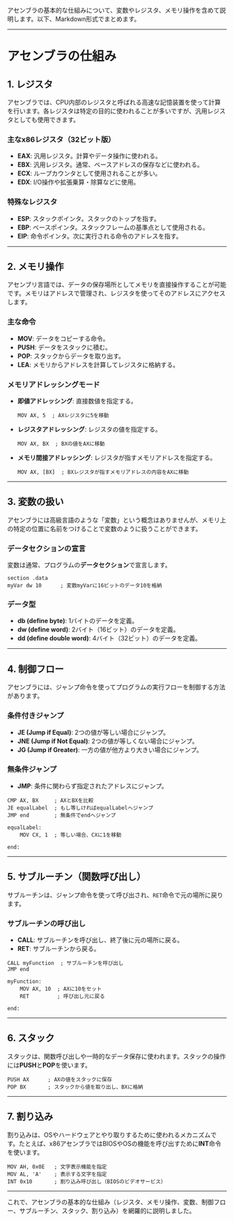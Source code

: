 アセンブラの基本的な仕組みについて、変数やレジスタ、メモリ操作を含めて説明します。以下、Markdown形式でまとめます。

---

# アセンブラの仕組み

## 1. レジスタ
アセンブラでは、CPU内部のレジスタと呼ばれる高速な記憶装置を使って計算を行います。各レジスタは特定の目的に使われることが多いですが、汎用レジスタとしても使用できます。

### 主なx86レジスタ（32ビット版）
- **EAX**: 汎用レジスタ。計算やデータ操作に使われる。
- **EBX**: 汎用レジスタ。通常、ベースアドレスの保存などに使われる。
- **ECX**: ループカウンタとして使用されることが多い。
- **EDX**: I/O操作や拡張乗算・除算などに使用。

### 特殊なレジスタ
- **ESP**: スタックポインタ。スタックのトップを指す。
- **EBP**: ベースポインタ。スタックフレームの基準点として使用される。
- **EIP**: 命令ポインタ。次に実行される命令のアドレスを指す。

---

## 2. メモリ操作
アセンブリ言語では、データの保存場所としてメモリを直接操作することが可能です。メモリはアドレスで管理され、レジスタを使ってそのアドレスにアクセスします。

### 主な命令
- **MOV**: データをコピーする命令。
- **PUSH**: データをスタックに積む。
- **POP**: スタックからデータを取り出す。
- **LEA**: メモリからアドレスを計算してレジスタに格納する。

### メモリアドレッシングモード
- **即値アドレッシング**: 直接数値を指定する。
  ```assembly
  MOV AX, 5  ; AXレジスタに5を移動
  ```
  
- **レジスタアドレッシング**: レジスタの値を指定する。
  ```assembly
  MOV AX, BX  ; BXの値をAXに移動
  ```

- **メモリ間接アドレッシング**: レジスタが指すメモリアドレスを指定する。
  ```assembly
  MOV AX, [BX]  ; BXレジスタが指すメモリアドレスの内容をAXに移動
  ```

---

## 3. 変数の扱い
アセンブラには高級言語のような「変数」という概念はありませんが、メモリ上の特定の位置に名前をつけることで変数のように扱うことができます。

### データセクションの宣言
変数は通常、プログラムの**データセクション**で宣言します。

```assembly
section .data
myVar dw 10      ; 変数myVarに16ビットのデータ10を格納
```

### データ型
- **db (define byte)**: 1バイトのデータを定義。
- **dw (define word)**: 2バイト（16ビット）のデータを定義。
- **dd (define double word)**: 4バイト（32ビット）のデータを定義。

---

## 4. 制御フロー
アセンブラには、ジャンプ命令を使ってプログラムの実行フローを制御する方法があります。

### 条件付きジャンプ
- **JE (Jump if Equal)**: 2つの値が等しい場合にジャンプ。
- **JNE (Jump if Not Equal)**: 2つの値が等しくない場合にジャンプ。
- **JG (Jump if Greater)**: 一方の値が他方より大きい場合にジャンプ。

### 無条件ジャンプ
- **JMP**: 条件に関わらず指定されたアドレスにジャンプ。

```assembly
CMP AX, BX     ; AXとBXを比較
JE equalLabel  ; もし等しければequalLabelへジャンプ
JMP end        ; 無条件でendへジャンプ

equalLabel:
    MOV CX, 1  ; 等しい場合、CXに1を移動

end:
```

---

## 5. サブルーチン（関数呼び出し）
サブルーチンは、ジャンプ命令を使って呼び出され、`RET`命令で元の場所に戻ります。

### サブルーチンの呼び出し
- **CALL**: サブルーチンを呼び出し、終了後に元の場所に戻る。
- **RET**: サブルーチンから戻る。

```assembly
CALL myFunction  ; サブルーチンを呼び出し
JMP end

myFunction:
    MOV AX, 10  ; AXに10をセット
    RET         ; 呼び出し元に戻る

end:
```

---

## 6. スタック
スタックは、関数呼び出しや一時的なデータ保存に使われます。スタックの操作には**PUSH**と**POP**を使います。

```assembly
PUSH AX      ; AXの値をスタックに保存
POP BX       ; スタックから値を取り出し、BXに格納
```

---

## 7. 割り込み
割り込みは、OSやハードウェアとやり取りするために使われるメカニズムです。たとえば、x86アセンブラではBIOSやOSの機能を呼び出すために**INT**命令を使います。

```assembly
MOV AH, 0x0E   ; 文字表示機能を指定
MOV AL, 'A'    ; 表示する文字を指定
INT 0x10       ; 割り込み呼び出し（BIOSのビデオサービス）
```

---

これで、アセンブラの基本的な仕組み（レジスタ、メモリ操作、変数、制御フロー、サブルーチン、スタック、割り込み）を網羅的に説明しました。